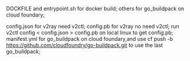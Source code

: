 DOCKFILE and entrypoint.sh for docker build;
others for go_buildpack on cloud foundary;


config.json for v2ray need v2ctl;
config.pb for v2ray no need v2ctl;
run v2ctl config < config.json > config.pb on local linux to get config.pb;
manifest.yml for go_buildpack on cloud foundary,and use cf push -b https://github.com/cloudfoundry/go-buildpack.git to use the last go_buildpack;
